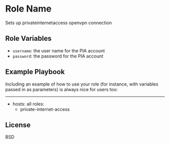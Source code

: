 Role Name
=========

Sets up privateinternetaccess openvpn connection

Role Variables
--------------

  - `username`: the user name for the PIA account
  - `password`: the password for the PIA account

Example Playbook
----------------

Including an example of how to use your role (for instance, with variables passed in as parameters) is always nice for users too:

---

  - hosts: all
    roles:
      - private-internet-access

License
-------

BSD
